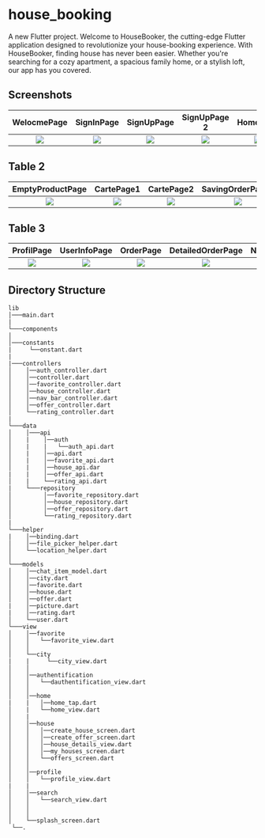 # house_booking

A new Flutter project. Welcome to HouseBooker, the cutting-edge Flutter application designed to revolutionize your house-booking experience. With HouseBooker, finding house has never been easier. Whether you're searching for a cozy apartment, a spacious family home, or a stylish loft, our app has you covered.
## Screenshots

  WelocmePage                 |   SignInPage        |  SignUpPage |   SignUpPage 2                 |   HomePage        |  DetailedProductPage
:-------------------------:|:-------------------------:|:-------------------------: | :-------------------------:|:-------------------------:|:-------------------------:
![]([https://firebasestorage.googleapis.com/v0/b/shopappflutter-73fe5.appspot.com/o/Screen%2FScreenshot_20230516-143552.jpg?alt=media&token=c482b0ca-b392-4f41-b5ce-6bff7f615ba1](https://firebasestorage.googleapis.com/v0/b/housebooking-308d5.appspot.com/o/house_booking_screen%2F369655205_810142277250038_1047651520908959203_n.jpg?alt=media&token=0e3f000c-589d-4cfe-b0a8-465dd05de48d))|![](https://firebasestorage.googleapis.com/v0/b/shopappflutter-73fe5.appspot.com/o/Screen%2FScreenshot_20230516-143617.jpg?alt=media&token=aba0e7c6-627e-43f1-ba73-b403d2528f28)|![](https://firebasestorage.googleapis.com/v0/b/shopappflutter-73fe5.appspot.com/o/Screen%2FScreenshot_20230516-143810.jpg?alt=media&token=4756a256-8e9f-40bc-b0dd-bb14515730a8) | ![](https://firebasestorage.googleapis.com/v0/b/shopappflutter-73fe5.appspot.com/o/Screen%2FScreenshot_20230516-143852.jpg?alt=media&token=7eef92c4-f8cd-4db5-9448-227bf3172970)|![](https://firebasestorage.googleapis.com/v0/b/shopappflutter-73fe5.appspot.com/o/Screen%2FScreenshot_20230516-144127.jpg?alt=media&token=9c506f18-a97b-44e7-b13e-9a6f5b79ff2d)|![](https://firebasestorage.googleapis.com/v0/b/shopappflutter-73fe5.appspot.com/o/Screen%2FScreenshot_20230516-144207.jpg?alt=media&token=3a1b9328-2fe7-451e-812f-2be964fb9542) 

## Table 2
EmptyProductPage         |   CartePage1     |  CartePage2  |  SavingOrderPage1 |   SavingOrderPage2   |  SavingOrderPage3 
:-------------------------:|:-------------------------:|:-------------------------: | :-------------------------:|:-------------------------:|:-------------------------:
![](https://firebasestorage.googleapis.com/v0/b/shopappflutter-73fe5.appspot.com/o/Screen%2FScreenshot_20230516-144151.jpg?alt=media&token=860dddab-4ef6-4bc6-9767-416dddf91b82)|![](https://firebasestorage.googleapis.com/v0/b/shopappflutter-73fe5.appspot.com/o/Screen%2FScreenshot_20230516-144232.jpg?alt=media&token=5391f16c-e81b-467a-9f81-61edf8ac3f5e)|![](https://firebasestorage.googleapis.com/v0/b/shopappflutter-73fe5.appspot.com/o/Screen%2FScreenshot_20230516-144242.jpg?alt=media&token=3d10d75e-2a42-403b-b19a-766470d7007e) | ![](https://firebasestorage.googleapis.com/v0/b/shopappflutter-73fe5.appspot.com/o/Screen%2FScreenshot_20230516-144255.jpg?alt=media&token=10acc7fd-11bf-450a-9102-89dd18c171d4)|![](https://firebasestorage.googleapis.com/v0/b/shopappflutter-73fe5.appspot.com/o/Screen%2FScreenshot_20230516-144437.jpg?alt=media&token=759a4768-934f-4028-aa4c-6130ad7658a5)|![](https://firebasestorage.googleapis.com/v0/b/shopappflutter-73fe5.appspot.com/o/Screen%2FScreenshot_20230516-144500.jpg?alt=media&token=a212664a-fa6d-4429-acef-98797137bf19)
## Table 3
ProfilPage         |   UserInfoPage     |  OrderPage  |  DetailedOrderPage |   NoConnectionPage |
:-------------------------:|:-------------------------:|:-------------------------: | :-------------------------:| :-------------------------:|
![](https://firebasestorage.googleapis.com/v0/b/shopappflutter-73fe5.appspot.com/o/Screen%2FScreenshot_20230516-144514.jpg?alt=media&token=e81d780b-e94a-4313-b50b-b4b5b5fd751c)|![](https://firebasestorage.googleapis.com/v0/b/shopappflutter-73fe5.appspot.com/o/Screen%2FScreenshot_20230516-144642.jpg?alt=media&token=008c5a93-3a50-426e-85be-baeb49161bbc)|![](https://firebasestorage.googleapis.com/v0/b/shopappflutter-73fe5.appspot.com/o/Screen%2FScreenshot_20230516-144642.jpg?alt=media&token=008c5a93-3a50-426e-85be-baeb49161bbc) | ![](https://firebasestorage.googleapis.com/v0/b/shopappflutter-73fe5.appspot.com/o/Screen%2FScreenshot_20230516-144658.jpg?alt=media&token=0b1bfe1c-17df-4a43-a301-dbc7f86d9d2c)|![](https://firebasestorage.googleapis.com/v0/b/shopappflutter-73fe5.appspot.com/o/Screen%2FScreenshot_20230517-095714.jpg?alt=media&token=e2f1f6a1-8819-4a60-87e9-f5e5f2a745a9) 
## Directory Structure
```
lib
│───main.dart
|
└───components
│    
│───constants
|     └──onstant.dart
|
|───controllers
│    │──auth_controller.dart
│    │──controller.dart
│    │──favorite_controller.dart
│    │──house_controller.dart
│    │──nav_bar_controller.dart
│    │──offer_controller.dart
│    └──rating_controller.dart
|
└───data
│    │───api
│    |    │──auth
│    |    |   └──auth_api.dart
│    |    │──api.dart
│    |    │──favorite_api.dart
│    |    │──house_api.dar
|    |    │──offer_api.dart
│    |    └──rating_api.dart
|    └───repository
│         │──favorite_repository.dart
│         │──house_repository.dart
│         │──offer_repository.dart
│         └──rating_repository.dart
|
└───helper
|    │──binding.dart
│    │──file_picker_helper.dart
│    └──location_helper.dart 
│
└───models
│    │──chat_item_model.dart
│    │──city.dart
│    │──favorite.dart
│    │──house.dart
│    │──offer.dart
|    │──picture.dart
|    │──rating.dart
│    └──user.dart   
└───view  
│    │──favorite
│    │   └──favorite_view.dart
│    │ 
│    └──city
|    |     └──city_view.dart
│    │ 
│    │──authentification
│    │   └──dauthentification_view.dart
│    │ 
│    │──home
|    |   │──home_tap.dart
│    |   └──home_view.dart 
│    |    
│    │──house    
│    │   │──create_house_screen.dart
│    │   │──create_offer_screen.dart
│    │   │──house_details_view.dart
│    │   │──my_houses_screen.dart  
│    │   └──offers_screen.dart
│    │ 
│    │──profile
│    │   └──profile_view.dart
|    |
│    │──search
│    │   └──search_view.dart 
│    │
│    │
│    └──splash_screen.dart 
 └──.


